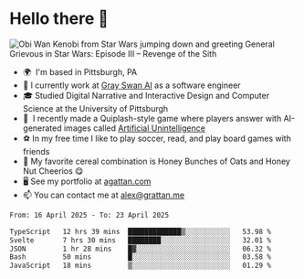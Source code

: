 <!--
**GameDog9988/GameDog9988** is a ✨ _special_ ✨ repository because its `README.md` (this file) appears on your GitHub profile.

Here are some ideas to get you started:

- 🔭 I’m currently working on ...
- 🌱 I’m currently learning ...
- 👯 I’m looking to collaborate on ...
- 🤔 I’m looking for help with ...
- 💬 Ask me about ...
- 📫 How to reach me: ...
- 😄 Pronouns: ...
- ⚡ Fun fact: ...
-->



Hello there 👋
==================================

![Obi Wan Kenobi from Star Wars jumping down and greeting General Grievous in Star Wars: Episode III – Revenge of the Sith](https://github.com/agrattan0820/agrattan0820/assets/51346343/689e56eb-29be-46a5-a079-28ea727b5f7e)


- 🌍  I'm based in Pittsburgh, PA
- 🦢  I currently work at [Gray Swan AI](https://www.grayswan.ai) as a software engineer
- 🎓  Studied Digital Narrative and Interactive Design and Computer Science at the University of Pittsburgh
- 👾  I recently made a Quiplash-style game where players answer with AI-generated images called [Artificial Unintelligence](https://github.com/agrattan0820/artificial-unintelligence)
- ⚽  In my free time I like to play soccer, read, and play board games with friends
- 🥣  My favorite cereal combination is Honey Bunches of Oats and Honey Nut Cheerios 😋
- 🖥️  See my portfolio at [agattan.com](http://agrattan.com/)
- 📫  You can contact me at [alex@grattan.me](mailto:alex@grattan.me)

<!--START_SECTION:waka-->

```txt
From: 16 April 2025 - To: 23 April 2025

TypeScript   12 hrs 39 mins  █████████████▒░░░░░░░░░░░   53.98 %
Svelte       7 hrs 30 mins   ████████░░░░░░░░░░░░░░░░░   32.01 %
JSON         1 hr 28 mins    █▓░░░░░░░░░░░░░░░░░░░░░░░   06.32 %
Bash         50 mins         █░░░░░░░░░░░░░░░░░░░░░░░░   03.58 %
JavaScript   18 mins         ▒░░░░░░░░░░░░░░░░░░░░░░░░   01.29 %
```

<!--END_SECTION:waka-->
